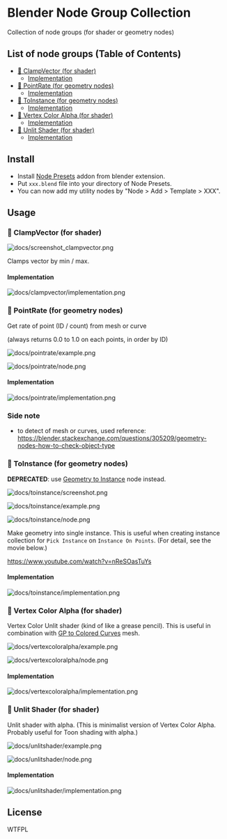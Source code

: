 # Blender Node Group Collection

Collection of node groups (for shader or geometry nodes)

## List of node groups (Table of Contents)
- [:pushpin: ClampVector (for shader)](#pushpin-clampvector-for-shader)
  - [Implementation](#implementation)
- [:pushpin: PointRate (for geometry nodes)](#pushpin-pointrate-for-geometry-nodes)
  - [Implementation](#implementation-1)
- [:pushpin: ToInstance (for geometry nodes)](#pushpin-toinstance-for-geometry-nodes)
  - [Implementation](#implementation-2)
- [:pushpin: Vertex Color Alpha (for shader)](#pushpin-vertex-color-alpha-for-shader)
  - [Implementation](#implementation-3)
- [:pushpin: Unlit Shader (for shader)](#pushpin-unlit-shader-for-shader)
  - [Implementation](#implementation-4)

## Install

- Install [Node Presets](https://extensions.blender.org/add-ons/node-presets/) addon from blender extension.
- Put `xxx.blend` file into your directory of Node Presets.
- You can now add my utility nodes by "Node > Add > Template > XXX".

## Usage

### :pushpin: ClampVector (for shader)

![docs/screenshot_clampvector.png](docs/screenshot_clampvector.png)

Clamps vector by min / max.

#### Implementation

![docs/clampvector/implementation.png](docs/clampvector/implementation.png)

### :pushpin: PointRate (for geometry nodes)

Get rate of point (ID / count) from mesh or curve

(always returns 0.0 to 1.0 on each points, in order by ID)

![docs/pointrate/example.png](docs/pointrate/example.png)

![docs/pointrate/node.png](docs/pointrate/node.png)

#### Implementation

![docs/pointrate/implementation.png](docs/pointrate/implementation.png)

### Side note

- to detect of mesh or curves, used reference: https://blender.stackexchange.com/questions/305209/geometry-nodes-how-to-check-object-type

### :pushpin: ToInstance (for geometry nodes)

**DEPRECATED**: use [Geometry to Instance](https://docs.blender.org/manual/en/latest/modeling/geometry_nodes/geometry/geometry_to_instance.html) node instead.

![docs/toinstance/screenshot.png](docs/toinstance/screenshot.png)

![docs/toinstance/example.png](docs/toinstance/example.png)

![docs/toinstance/node.png](docs/toinstance/node.png)

Make geometry into single instance. This is useful when creating instance collection for `Pick Instance` on `Instance On Points`. (For detail, see the movie below.)

https://www.youtube.com/watch?v=nReSOasTuYs

#### Implementation

![docs/toinstance/implementation.png](docs/toinstance/implementation.png)

### :pushpin: Vertex Color Alpha (for shader)

Vertex Color Unlit shader (kind of like a grease pencil). This is useful in combination with [GP to Colored Curves](https://github.com/funatsufumiya/GP_to_colored_curves) mesh.

![docs/vertexcoloralpha/example.png](docs/vertexcoloralpha/example.png)

![docs/vertexcoloralpha/node.png](docs/vertexcoloralpha/node.png)

#### Implementation

![docs/vertexcoloralpha/implementation.png](docs/vertexcoloralpha/implementation.png)

### :pushpin: Unlit Shader (for shader)

Unlit shader with alpha. (This is minimalist version of Vertex Color Alpha. Probably useful for Toon shading with alpha.)

![docs/unlitshader/example.png](docs/unlitshader/example.png)

![docs/unlitshader/node.png](docs/unlitshader/node.png)

#### Implementation

![docs/unlitshader/implementation.png](docs/unlitshader/implementation.png)

## License

WTFPL
